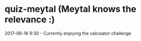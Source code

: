 # quiz-meytal (Meytal knows the relevance :)

2017-06-16 9:30  -  Currently enjoying the calculator challenge
